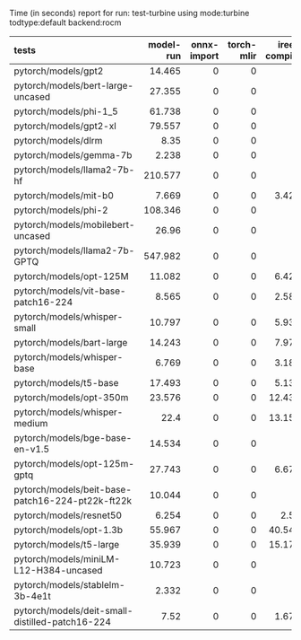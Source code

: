 Time (in seconds) report for run: test-turbine using mode:turbine todtype:default backend:rocm

| tests                                            |   model-run |   onnx-import |   torch-mlir |   iree-compile |   inference |
|:-------------------------------------------------|------------:|--------------:|-------------:|---------------:|------------:|
| pytorch/models/gpt2                              |      14.465 |             0 |            0 |          0     |       0     |
| pytorch/models/bert-large-uncased                |      27.355 |             0 |            0 |          0     |       0     |
| pytorch/models/phi-1_5                           |      61.738 |             0 |            0 |          0     |       0     |
| pytorch/models/gpt2-xl                           |      79.557 |             0 |            0 |          0     |       0     |
| pytorch/models/dlrm                              |       8.35  |             0 |            0 |          0     |       0     |
| pytorch/models/gemma-7b                          |       2.238 |             0 |            0 |          0     |       0     |
| pytorch/models/llama2-7b-hf                      |     210.577 |             0 |            0 |          0     |       0     |
| pytorch/models/mit-b0                            |       7.669 |             0 |            0 |          3.422 |       0.025 |
| pytorch/models/phi-2                             |     108.346 |             0 |            0 |          0     |       0     |
| pytorch/models/mobilebert-uncased                |      26.96  |             0 |            0 |          0     |       0     |
| pytorch/models/llama2-7b-GPTQ                    |     547.982 |             0 |            0 |          0     |       0     |
| pytorch/models/opt-125M                          |      11.082 |             0 |            0 |          6.426 |       0.026 |
| pytorch/models/vit-base-patch16-224              |       8.565 |             0 |            0 |          2.589 |       0     |
| pytorch/models/whisper-small                     |      10.797 |             0 |            0 |          5.932 |       0.028 |
| pytorch/models/bart-large                        |      14.243 |             0 |            0 |          7.973 |       0.028 |
| pytorch/models/whisper-base                      |       6.769 |             0 |            0 |          3.189 |       0.027 |
| pytorch/models/t5-base                           |      17.493 |             0 |            0 |          5.131 |       0     |
| pytorch/models/opt-350m                          |      23.576 |             0 |            0 |         12.437 |       0.029 |
| pytorch/models/whisper-medium                    |      22.4   |             0 |            0 |         13.151 |       0.027 |
| pytorch/models/bge-base-en-v1.5                  |      14.534 |             0 |            0 |          0     |       0     |
| pytorch/models/opt-125m-gptq                     |      27.743 |             0 |            0 |          6.678 |       0.026 |
| pytorch/models/beit-base-patch16-224-pt22k-ft22k |      10.044 |             0 |            0 |          0     |       0     |
| pytorch/models/resnet50                          |       6.254 |             0 |            0 |          2.59  |       0     |
| pytorch/models/opt-1.3b                          |      55.967 |             0 |            0 |         40.542 |       0.028 |
| pytorch/models/t5-large                          |      35.939 |             0 |            0 |         15.176 |       0     |
| pytorch/models/miniLM-L12-H384-uncased           |      10.723 |             0 |            0 |          0     |       0     |
| pytorch/models/stablelm-3b-4e1t                  |       2.332 |             0 |            0 |          0     |       0     |
| pytorch/models/deit-small-distilled-patch16-224  |       7.52  |             0 |            0 |          1.678 |       0     |
